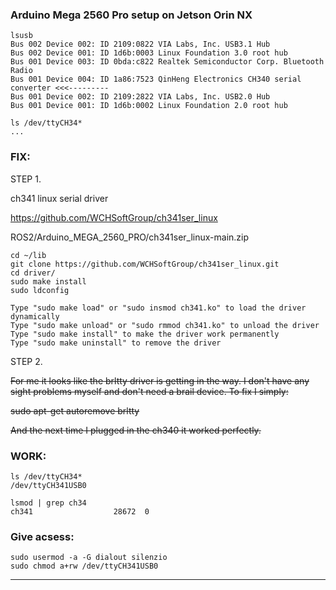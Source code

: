 
### Arduino Mega 2560 Pro setup on Jetson Orin NX

```
lsusb
Bus 002 Device 002: ID 2109:0822 VIA Labs, Inc. USB3.1 Hub             
Bus 002 Device 001: ID 1d6b:0003 Linux Foundation 3.0 root hub
Bus 001 Device 003: ID 0bda:c822 Realtek Semiconductor Corp. Bluetooth Radio 
Bus 001 Device 004: ID 1a86:7523 QinHeng Electronics CH340 serial converter <<<---------
Bus 001 Device 002: ID 2109:2822 VIA Labs, Inc. USB2.0 Hub             
Bus 001 Device 001: ID 1d6b:0002 Linux Foundation 2.0 root hub
```
```
ls /dev/ttyCH34*
...
```
### FIX:

STEP 1.

ch341 linux serial driver

https://github.com/WCHSoftGroup/ch341ser_linux

ROS2/Arduino_MEGA_2560_PRO/ch341ser_linux-main.zip

```
cd ~/lib
git clone https://github.com/WCHSoftGroup/ch341ser_linux.git
cd driver/
sudo make install
sudo ldconfig 
```

```
Type "sudo make load" or "sudo insmod ch341.ko" to load the driver dynamically
Type "sudo make unload" or "sudo rmmod ch341.ko" to unload the driver
Type "sudo make install" to make the driver work permanently
Type "sudo make uninstall" to remove the driver
```

STEP 2.

~~For me it looks like the brltty driver is getting in the way. I don't have any sight problems myself and don't need a brail device. To fix I simply:~~

~~sudo apt-get autoremove brltty~~

~~And the next time I plugged in the ch340 it worked perfectly.~~

### WORK:
```
ls /dev/ttyCH34*
/dev/ttyCH341USB0
```
```
lsmod | grep ch34
ch341                  28672  0
```

### Give acsess:
```
sudo usermod -a -G dialout silenzio
sudo chmod a+rw /dev/ttyCH341USB0
```



_________
